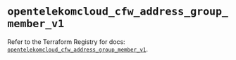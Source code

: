 # `opentelekomcloud_cfw_address_group_member_v1`

Refer to the Terraform Registry for docs: [`opentelekomcloud_cfw_address_group_member_v1`](https://registry.terraform.io/providers/opentelekomcloud/opentelekomcloud/1.36.42/docs/resources/cfw_address_group_member_v1).
